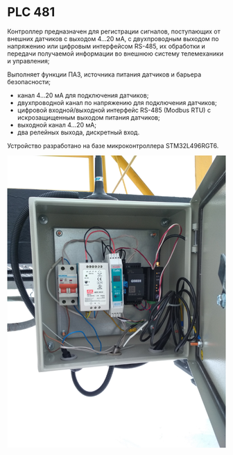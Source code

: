 # PLC 481

Контроллер предназначен для регистрации сигналов, поступающих от внешних датчиков с выходом 4...20 мА, c двухпроводным выходом по напряжению или цифровым интерфейсом RS-485, их обработки и передачи получаемой информации во внешнюю систему телемеханики и управления;
 
Выполняет функции ПАЗ, источника питания датчиков и барьера безопасности;

* канал 4...20 мА для подключения датчиков;
* двухпроводной канал по напряжению для подключения датчиков;
* цифровой входной/выходной интерфейс RS-485 (Modbus RTU) с искрозащищенным выходом питания датчиков;
* выходной канал 4...20 мА;
* два релейных выхода, дискретный вход.

Устройство разработано на базе микроконтроллера STM32L496RGT6.



![alt text](screen/IMG_20190305_123707.jpg)
